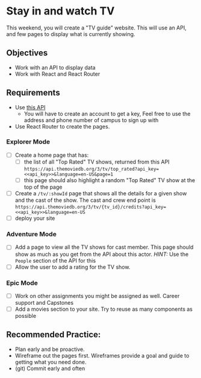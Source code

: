 # Stay in and watch TV

This weekend, you will create a "TV guide" website. This will use an API, and few pages to display what is currently showing.

## Objectives

- Work with an API to display data
- Work with React and React Router

## Requirements

- Use [this API](https://developers.themoviedb.org/3/getting-started/introduction)
  - You will have to create an account to get a key, Feel free to use the address and phone number of campus to sign up with
- Use React Router to create the pages.

### Explorer Mode

- [ ] Create a home page that has:
  - [ ] the list of all "Top Rated" TV shows, returned from this API `https://api.themoviedb.org/3/tv/top_rated?api_key=<<api_key>>&language=en-US&page=1`
  - [ ] this page should also highlight a random "Top Rated" TV show at the top of the page
- [ ] Create a `/tv/:showId` page that shows all the details for a given show and the cast of the show. The cast and crew end point is `https://api.themoviedb.org/3/tv/{tv_id}/credits?api_key=<<api_key>>&language=en-US`
- [ ] deploy your site

### Adventure Mode

- [ ] Add a page to view all the TV shows for cast member. This page should show as much as you get from the API about this actor. _HINT:_ Use the `People` section of the API for this
- [ ] Allow the user to add a rating for the TV show.

### Epic Mode

- [ ] Work on other assignments you might be assigned as well. Career support and Capstones
- [ ] Add a movies section to your site. Try to reuse as many components as possible

## Recommended Practice:

- Plan early and be proactive.
- Wireframe out the pages first. Wireframes provide a goal and guide to getting what you need done.
- (git) Commit early and often
